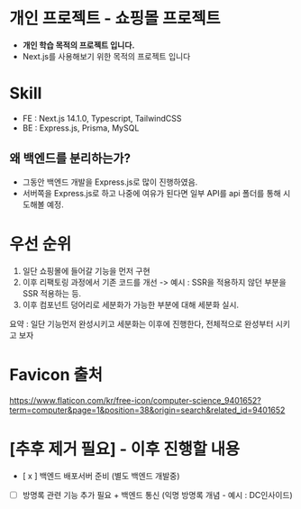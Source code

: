 # 개인 프로젝트 - 쇼핑몰 프로젝트
- **개인 학습 목적의 프로젝트 입니다.**
- Next.js를 사용해보기 위한 목적의 프로젝트 입니다

# Skill
- FE : Next.js 14.1.0, Typescript, TailwindCSS
- BE : Express.js, Prisma, MySQL

## 왜 백엔드를 분리하는가?
- 그동안 백엔드 개발을 Express.js로 많이 진행하였음.
- 서버쪽을 Express.js로 하고 나중에 여유가 된다면 일부 API를 api 폴더를 통해 시도해볼 예정.

# 우선 순위
1. 일단 쇼핑몰에 들어갈 기능을 먼저 구현
2. 이후 리팩토링 과정에서 기존 코드를 개선 -> 예시 : SSR을 적용하지 않던 부분을 SSR 적용하는 등.
3. 이후 컴포넌트 덩어리로 세분화가 가능한 부분에 대해 세분화 실시.

요약 : 일단 기능먼저 완성시키고 세분화는 이후에 진행한다, 전체적으로 완성부터 시키고 보자

# Favicon 출처
https://www.flaticon.com/kr/free-icon/computer-science_9401652?term=computer&page=1&position=38&origin=search&related_id=9401652


# [추후 제거 필요] - 이후 진행할 내용
- [ x ] 백엔드 배포서버 준비 (별도 백엔드 개발중)
- [ ] 방명록 관련 기능 추가 필요 + 백엔드 통신 (익명 방명록 개념 - 예시 : DC인사이드)
